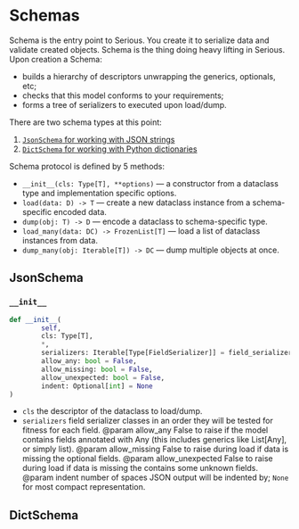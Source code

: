 # Schemas
Schema is the entry point to Serious. You create it to serialize data and validate created objects.
Schema is the thing doing heavy lifting in Serious. 
Upon creation a Schema:

- builds a hierarchy of descriptors unwrapping the generics, optionals, etc;
- checks that this model conforms to your requirements;
- forms a tree of serializers to executed upon load/dump.

There are two schema types at this point:

1. [`JsonSchema` for working with JSON strings](#jsonschema)
2. [`DictSchema` for working with Python dictionaries](#dictschema)

Schema protocol is defined by 5 methods:

- `__init__(cls: Type[T], **options)` — a constructor from a dataclass type and implementation specific options.
- `load(data: D) -> T` — create a new dataclass instance from a schema-specific encoded data.
- `dump(obj: T) -> D` — encode a dataclass to schema-specific type.
- `load_many(data: DC) -> FrozenList[T]` — load a list of dataclass instances from data.
- `dump_many(obj: Iterable[T]) -> DC` — dump multiple objects at once.

## JsonSchema
### `__init__` 
```python
def __init__(
        self,
        cls: Type[T],
        *,
        serializers: Iterable[Type[FieldSerializer]] = field_serializers(),
        allow_any: bool = False,
        allow_missing: bool = False,
        allow_unexpected: bool = False,
        indent: Optional[int] = None
)
```
- `cls` the descriptor of the dataclass to load/dump.
- `serializers` field serializer classes in an order they will be tested for fitness for each field.
        @param allow_any False to raise if the model contains fields annotated with Any
                (this includes generics like List[Any], or simply list).
        @param allow_missing False to raise during load if data is missing the optional fields.
        @param allow_unexpected False to raise during load if data is missing the contains some unknown fields.
        @param indent number of spaces JSON output will be indented by; `None` for most compact representation.


## DictSchema